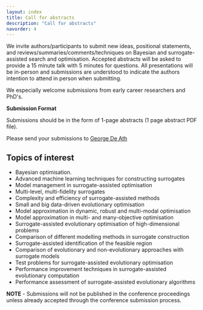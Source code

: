 ```yaml
---
layout: index
title: Call for abstracts
description: "Call for abstracts"
navorder: 4
---
```


We invite authors/participants to submit new ideas, positional statements, and reviews/summaries/comments/techniques on Bayesian and surrogate-assisted search and optimisation. Accepted abstracts will be asked to provide a 15 minute talk with 5 minutes for questions. All presentations will be in-person and submissions are understood to indicate the authors intention to attend in person when submitting.

We especially welcome submissions from early career researchers and PhD's. 

**Submission Format**

Submissions should be in the form of 1-page abstracts (1 page abstract PDF file). 

Please send your submissions to [George De Ath](g.de.ath@exeter.ac.uk)

## Topics of interest

- Bayesian optimisation.
- Advanced machine learning techniques for constructing surrogates
- Model management in surrogate-assisted optimisation
- Multi-level, multi-fidelity surrogates
- Complexity and efficiency of surrogate-assisted methods
- Small and big data-driven evolutionary optimisation
- Model approximation in dynamic, robust and multi-modal optimisation
- Model approximation in multi- and many-objective optimisation
- Surrogate-assisted evolutionary optimisation of high-dimensional problems
- Comparison of different modelling methods in surrogate construction
- Surrogate-assisted identification of the feasible region
- Comparison of evolutionary and non-evolutionary approaches with surrogate models
- Test problems for surrogate-assisted evolutionary optimisation
- Performance improvement techniques in surrogate-assisted evolutionary computation
- Performance assessment of surrogate-assisted evolutionary algorithms

**NOTE** - Submissions will not be published in the conference proceedings unless already accepted through the conference submission process. 

